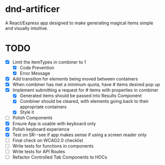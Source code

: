 # dnd-artificer
A React/Express app designed to make generating magical items simple and visually intuitive.

# TODO
- [X] Limit the itemTypes in combiner to 1
   - [X] Code Prevention
   - [X] Error Message
- [X] Add transition for elements being moved between containers
- [X] When combiner has met a minimum quota, have # items desired pop up
- [X] Implement submitting a request for # items with properties in combiner
   - [X] Generated items should be passed into Results Component
   - [X] Combiner should be cleared, with elements going back to their appropriate containers
   - [X] Style it
- [ ] Polish Components
- [X] Ensure App is usable with keyboard only
- [X] Polish keyboard experience
- [X] Test on SR--see if app makes sense if using a screen reader only
- [ ] Final check on WCAG2.0 checklist
- [ ] Write tests for functions in components
- [ ] Write tests for API Routes
- [ ] Refactor Controlled Tab Components to HOCs
